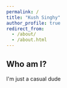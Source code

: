 ```yaml
---
permalink: /
title: "Kush Singhy"
author_profile: true
redirect_from: 
  - /about/
  - /about.html
---
```

Who am I?
------
I'm just a casual dude